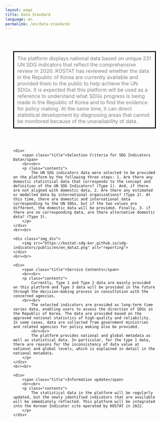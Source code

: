 ```yaml
---
layout: page
title: Data Standard
language: en
permalink: /en/data-standard/
---
```


<div id="main-content" class="container goal-{{ goal_number }}">
	<style>
	.contents_box { padding : 0 5%; }
	.title { color:navy; font-size:18pt; font-weight:600;}
	.contents { font-size:12pt; }
	
	.img_div { text-align: center; }
	.img_div img { width: 90%; }
</style>

<div class="contents_box">
	<div>
	<br><br>
		<p class="contents" style="border:3px solid black; padding:10px; color:gray;">
			The platform displays national data based on unique 231 UN SDG indicators that reflect the comprehensive review in 2020. KOSTAT has reviewed whether the data in the Republic of Korea are currently available and provided them to the public to help achieve the UN SDGs. It is expected that this platform will be used as a reference to understand what SDGs progress is being made in the Republic of Korea and to find the evidence for policy making. At the same time, it can direct statistical development by diagnosing areas that cannot be monitored because of the unavailability of data.
		</p>
	 </div>
	<br><br>

	<div>
		<span class="title">Selection Criteria for SDG Indicators Data</span>
		<br><br>
		<p class="contents">
			The UN SDG indicators data were selected to be provided on the platform by the following three steps: 1. Are there any domestic statistical data that corresponds to the concept and definition of the UN SDG Indicators? (Type 1). And, if there are not aligned with domestic data, 2. Are there any estimated or modelled data by international organizations? (Type 2). At this time, there are domestic and international data corresponding to the UN SDGs, but if the two values are different, the domestic data will be provided. Finally, 3. if there are no corresponding data, are there alternative domestic data? (Type 3). 
		</p>
	</div>
	<br><br>

	<div class="img_div">
		<img src="https://kostat-sdg-kor.github.io/sdg-indicators/public/en/en_data2.png" alt="reporting">
	</div>
	<br><br>

	<div>
		<span class="title">Service Contents</span>
		<br><br>
		<p class="contents">
			Currently, Type 1 and Type 2 data are mainly provided on this platform and Type 3 data will be provided in the future through the decision-making process in consultation with the concerned agencies.		
		<br><br>       
			The selected indicators are provided as long-term time series data, enabling users to assess the direction of SDGs in the Republic of Korea. The data are provided based on the approved national statistics of high-quality and reliability. In some cases, data are collected from government ministries and related agencies for policy making also be provided. 
			<br><br>       
			The platform provides national and global metadata as well as statistical data. In particular, for the type 1 data, there are reasons for the inconsistency of data value at national and global levels, which is explained in detail in the national metadata.
		</p>
	</div>
	<br><br>

	<div>
		<span class="title">Information update</span>
		<br><br>
		<p class="contents">
			The statistical data in the platform will be regularly updated, but the newly identified indicators that are available will be immediately reflected. This platform will be integrated into the Korean Indicator site operated by KOSTAT in 2022. 
		</p>
	</div>
  <br><br>
  <br><br>


</div>

</div>

